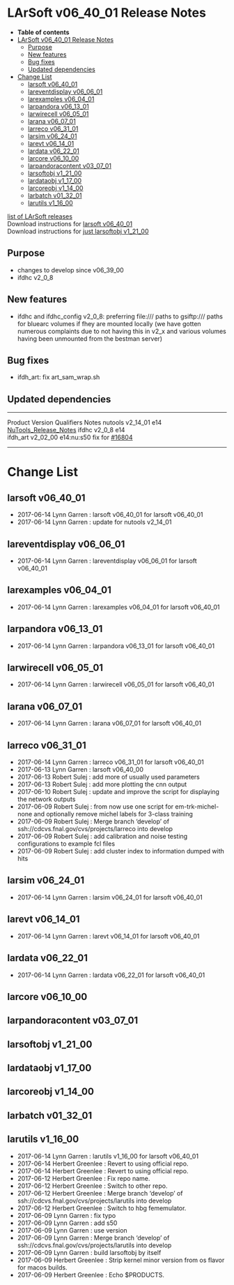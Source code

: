 LArSoft v06\_40\_01 Release Notes
======================================================================

-   **Table of contents**
-   [LArSoft v06\_40\_01 Release Notes](#LArSoft-v06_40_01-Release-Notes)
    -   [Purpose](#Purpose)
    -   [New features](#New-features)
    -   [Bug fixes](#Bug-fixes)
    -   [Updated dependencies](#Updated-dependencies)
-   [Change List](#Change-List)
    -   [larsoft v06\_40\_01](#larsoft-v06_40_01)
    -   [lareventdisplay v06\_06\_01](#lareventdisplay-v06_06_01)
    -   [larexamples v06\_04\_01](#larexamples-v06_04_01)
    -   [larpandora v06\_13\_01](#larpandora-v06_13_01)
    -   [larwirecell v06\_05\_01](#larwirecell-v06_05_01)
    -   [larana v06\_07\_01](#larana-v06_07_01)
    -   [larreco v06\_31\_01](#larreco-v06_31_01)
    -   [larsim v06\_24\_01](#larsim-v06_24_01)
    -   [larevt v06\_14\_01](#larevt-v06_14_01)
    -   [lardata v06\_22\_01](#lardata-v06_22_01)
    -   [larcore v06\_10\_00](#larcore-v06_10_00)
    -   [larpandoracontent v03\_07\_01](#larpandoracontent-v03_07_01)
    -   [larsoftobj v1\_21\_00](#larsoftobj-v1_21_00)
    -   [lardataobj v1\_17\_00](#lardataobj-v1_17_00)
    -   [larcoreobj v1\_14\_00](#larcoreobj-v1_14_00)
    -   [larbatch v01\_32\_01](#larbatch-v01_32_01)
    -   [larutils v1\_16\_00](#larutils-v1_16_00)

[list of LArSoft releases](LArSoft_release_list)\
Download instructions for [larsoft v06\_40\_01](http://scisoft.fnal.gov/scisoft/bundles/larsoft/v06_40_01/larsoft-v06_40_01.html)\
Download instructions for [just larsoftobj v1\_21\_00](http://scisoft.fnal.gov/scisoft/bundles/larsoftobj/v1_21_00/larsoftobj-v1_21_00.html)

Purpose
--------------------

-   changes to develop since v06\_39\_00
-   ifdhc v2\_0\_8

New features
------------------------------

-   ifdhc and ifdhc\_config v2\_0\_8: preferring file:/// paths to gsiftp:/// paths for bluearc volumes if fhey are mounted locally (we have gotten numerous complaints due to not having this in v2\_x and various volumes having been unmounted from the bestman server)

Bug fixes
------------------------

-   ifdh\_art: fix art\_sam\_wrap.sh

Updated dependencies
----------------------------------------------

  ----------- ------------ ------------ --------------------------------------------------------------------------------------------------
  Product     Version      Qualifiers   Notes
  nutools     v2\_14\_01   e14          [NuTools\_Release\_Notes](/redmine/projects/nutools/wiki/NuTools_Release_Notes#nutools-v2_14_01)
  ifdhc       v2\_0\_8     e14          
  ifdh\_art   v2\_02\_00   e14:nu:s50   fix for [\#16804](/redmine/issues/16804 "Bug: Typo in art_sam_wrap.sh (Closed)")
  ----------- ------------ ------------ --------------------------------------------------------------------------------------------------

Change List
============================

larsoft v06\_40\_01
------------------------------------------

-   2017-06-14 Lynn Garren : larsoft v06\_40\_01 for larsoft v06\_40\_01
-   2017-06-14 Lynn Garren : update for nutools v2\_14\_01

lareventdisplay v06\_06\_01
----------------------------------------------------------

-   2017-06-14 Lynn Garren : lareventdisplay v06\_06\_01 for larsoft v06\_40\_01

larexamples v06\_04\_01
--------------------------------------------------

-   2017-06-14 Lynn Garren : larexamples v06\_04\_01 for larsoft v06\_40\_01

larpandora v06\_13\_01
------------------------------------------------

-   2017-06-14 Lynn Garren : larpandora v06\_13\_01 for larsoft v06\_40\_01

larwirecell v06\_05\_01
--------------------------------------------------

-   2017-06-14 Lynn Garren : larwirecell v06\_05\_01 for larsoft v06\_40\_01

larana v06\_07\_01
----------------------------------------

-   2017-06-14 Lynn Garren : larana v06\_07\_01 for larsoft v06\_40\_01

larreco v06\_31\_01
------------------------------------------

-   2017-06-14 Lynn Garren : larreco v06\_31\_01 for larsoft v06\_40\_01
-   2017-06-13 Lynn Garren : larsoft v06\_40\_00
-   2017-06-13 Robert Sulej : add more of usually used parameters
-   2017-06-13 Robert Sulej : add more plotting the cnn output
-   2017-06-10 Robert Sulej : update and improve the script for displaying the network outputs
-   2017-06-09 Robert Sulej : from now use one script for em-trk-michel-none and optionally remove michel labels for 3-class training
-   2017-06-09 Robert Sulej : Merge branch ‘develop’ of ssh://cdcvs.fnal.gov/cvs/projects/larreco into develop
-   2017-06-09 Robert Sulej : add calibration and noise testing configurations to example fcl files
-   2017-06-09 Robert Sulej : add cluster index to information dumped with hits

larsim v06\_24\_01
----------------------------------------

-   2017-06-14 Lynn Garren : larsim v06\_24\_01 for larsoft v06\_40\_01

larevt v06\_14\_01
----------------------------------------

-   2017-06-14 Lynn Garren : larevt v06\_14\_01 for larsoft v06\_40\_01

lardata v06\_22\_01
------------------------------------------

-   2017-06-14 Lynn Garren : lardata v06\_22\_01 for larsoft v06\_40\_01

larcore v06\_10\_00
------------------------------------------

larpandoracontent v03\_07\_01
--------------------------------------------------------------

larsoftobj v1\_21\_00
----------------------------------------------

lardataobj v1\_17\_00
----------------------------------------------

larcoreobj v1\_14\_00
----------------------------------------------

larbatch v01\_32\_01
--------------------------------------------

larutils v1\_16\_00
------------------------------------------

-   2017-06-14 Lynn Garren : larutils v1\_16\_00 for larsoft v06\_40\_01
-   2017-06-14 Herbert Greenlee : Revert to using official repo.
-   2017-06-14 Herbert Greenlee : Revert to using official repo.
-   2017-06-12 Herbert Greenlee : Fix repo name.
-   2017-06-12 Herbert Greenlee : Switch to other repo.
-   2017-06-12 Herbert Greenlee : Merge branch ‘develop’ of ssh://cdcvs.fnal.gov/cvs/projects/larutils into develop
-   2017-06-12 Herbert Greenlee : Switch to hbg fememulator.
-   2017-06-09 Lynn Garren : fix typo
-   2017-06-09 Lynn Garren : add s50
-   2017-06-09 Lynn Garren : use version
-   2017-06-09 Lynn Garren : Merge branch ‘develop’ of ssh://cdcvs.fnal.gov/cvs/projects/larutils into develop
-   2017-06-09 Lynn Garren : build larsoftobj by itself
-   2017-06-09 Herbert Greenlee : Strip kernel minor version from os flavor for macos builds.
-   2017-06-09 Herbert Greenlee : Echo \$PRODUCTS.
